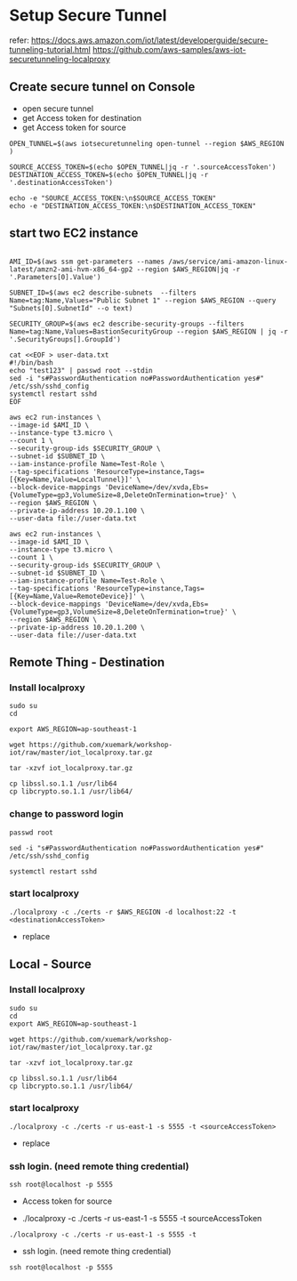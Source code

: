 
# Setup Secure Tunnel
refer: 
https://docs.aws.amazon.com/iot/latest/developerguide/secure-tunneling-tutorial.html
https://github.com/aws-samples/aws-iot-securetunneling-localproxy


## Create secure tunnel on Console
- open secure tunnel
- get Access token for destination
- get Access token for source
```
OPEN_TUNNEL=$(aws iotsecuretunneling open-tunnel --region $AWS_REGION )

SOURCE_ACCESS_TOKEN=$(echo $OPEN_TUNNEL|jq -r '.sourceAccessToken')
DESTINATION_ACCESS_TOKEN=$(echo $OPEN_TUNNEL|jq -r '.destinationAccessToken')

echo -e "SOURCE_ACCESS_TOKEN:\n$SOURCE_ACCESS_TOKEN"
echo -e "DESTINATION_ACCESS_TOKEN:\n$DESTINATION_ACCESS_TOKEN"

```

## start two EC2 instance
```

AMI_ID=$(aws ssm get-parameters --names /aws/service/ami-amazon-linux-latest/amzn2-ami-hvm-x86_64-gp2 --region $AWS_REGION|jq -r '.Parameters[0].Value')

SUBNET_ID=$(aws ec2 describe-subnets  --filters Name=tag:Name,Values="Public Subnet 1" --region $AWS_REGION --query "Subnets[0].SubnetId" --o text)

SECURITY_GROUP=$(aws ec2 describe-security-groups --filters Name=tag:Name,Values=BastionSecurityGroup --region $AWS_REGION | jq -r '.SecurityGroups[].GroupId')

cat <<EOF > user-data.txt
#!/bin/bash
echo "test123" | passwd root --stdin
sed -i "s#PasswordAuthentication no#PasswordAuthentication yes#" /etc/ssh/sshd_config
systemctl restart sshd
EOF

aws ec2 run-instances \
--image-id $AMI_ID \
--instance-type t3.micro \
--count 1 \
--security-group-ids $SECURITY_GROUP \
--subnet-id $SUBNET_ID \
--iam-instance-profile Name=Test-Role \
--tag-specifications 'ResourceType=instance,Tags=[{Key=Name,Value=LocalTunnel}]' \
--block-device-mappings 'DeviceName=/dev/xvda,Ebs={VolumeType=gp3,VolumeSize=8,DeleteOnTermination=true}' \
--region $AWS_REGION \
--private-ip-address 10.20.1.100 \
--user-data file://user-data.txt

aws ec2 run-instances \
--image-id $AMI_ID \
--instance-type t3.micro \
--count 1 \
--security-group-ids $SECURITY_GROUP \
--subnet-id $SUBNET_ID \
--iam-instance-profile Name=Test-Role \
--tag-specifications 'ResourceType=instance,Tags=[{Key=Name,Value=RemoteDevice}]' \
--block-device-mappings 'DeviceName=/dev/xvda,Ebs={VolumeType=gp3,VolumeSize=8,DeleteOnTermination=true}' \
--region $AWS_REGION \
--private-ip-address 10.20.1.200 \
--user-data file://user-data.txt
```
## Remote Thing - Destination

### Install localproxy
```
sudo su
cd

export AWS_REGION=ap-southeast-1

wget https://github.com/xuemark/workshop-iot/raw/master/iot_localproxy.tar.gz

tar -xzvf iot_localproxy.tar.gz

cp libssl.so.1.1 /usr/lib64 
cp libcrypto.so.1.1 /usr/lib64/

```

### change to password login
```
passwd root

sed -i "s#PasswordAuthentication no#PasswordAuthentication yes#" /etc/ssh/sshd_config

systemctl restart sshd

```

### start localproxy
```
./localproxy -c ./certs -r $AWS_REGION -d localhost:22 -t <destinationAccessToken>
```
- replace <destinationAccessToken>

## Local - Source

### Install localproxy
```
sudo su
cd
export AWS_REGION=ap-southeast-1

wget https://github.com/xuemark/workshop-iot/raw/master/iot_localproxy.tar.gz

tar -xzvf iot_localproxy.tar.gz

cp libssl.so.1.1 /usr/lib64 
cp libcrypto.so.1.1 /usr/lib64/
```

### start localproxy
```
./localproxy -c ./certs -r us-east-1 -s 5555 -t <sourceAccessToken>
```
- replace <sourceAccessToken>

### ssh login. (need remote thing credential)
```
ssh root@localhost -p 5555
```















- Access token for source

- ./localproxy -c ./certs -r us-east-1 -s 5555 -t sourceAccessToken

```
./localproxy -c ./certs -r us-east-1 -s 5555 -t 
```


- ssh login. (need remote thing credential)
```
ssh root@localhost -p 5555
```

